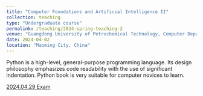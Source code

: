 ```yaml
---
title: "Computer Foundations and Artificial Intelligence II"
collection: teaching
type: "Undergraduate course"
permalink: /teaching/2024-spring-teaching-2
venue: "Guangdong University of Petrochemical Technology, Computer Department"
date: 2024-04-02
location: "Maoming City, China"
---
```


Python is a high-level, general-purpose programming language. Its design philosophy emphasizes code readability with the use of significant indentation. Python book is very suitable for computer novices to learn.

<div style='display: none'>

[2024.04.01-2024.04.08](/files/2024_1_CFAI/0328_week5_thursday_unit7.pptx) lesson contains the programs [control construction](/files/2024_1_CFAI/0328_week5_thursday_unit8.pptx). The examples for [looking](/files/2024_1_CFAI/0401_week6_monday_example.txt) and [operating](/files/2024_1_CFAI/0401_week6_monday_practise.pptx). 
[Homework](/files/2024_1_CFAI/0401_week6_monday_homework.txt)

[2024.04.08](/files/2024_1_CFAI/0408_week7_monsday_unit8.pptx) lesson describes the data type. [Python book](https://pan.baidu.com/s/1YFQc0APIC6pOXZ9qYk2ClA?pwd=dibg). 

[2024.04.11](/files/2024_1_CFAI/0411_week7_thurday_unit8_component_datatype.pptx) lesson describes the data type, including tuple, list and dictionary. [Practices](/files/2024_1_CFAI/0411_work.txt)


[2024.04.18](/files/2024_1_CFAI/0418_week8_thurday_unit8_function.pptx) lesson describes the data type, including tuple, list and dictionary. [Practices](/files/2024_1_CFAI/0418_work.txt)

[2024.04.22](/files/2024_1_CFAI/0422_week9_monday_unit9_file.pptx) lesson describes reading files, including tuple, list and dictionary. [Practices1](/files/2024_1_CFAI/0422_work.txt). [Text](/files/2024_1_CFAI/0422_the_six_wans.txt). The second lesson is [test](/files/2024_1_CFAI/0422_test.txt). [Exam](https://www.jianguoyun.com/p/Dfcy1j4Qvsv9BxiGhMEFIAA)

[2024.04.23](/files/2024_1_CFAI/0423_shalong.pdf) have a academic salon.

[2024.04.25](/files/2024_1_CFAI/0425_week9_thursday_unit_class.pptx) lesson describes the Object Oriented Programming. [Practices1](/files/2024_1_CFAI/0425_work_class.txt). [The standard](/files/2024_1_CFAI/0425_week9_thursday_unit9_package.pptx) show random, turtle and time package. Pandas [package](https://www.pypandas.cn/) for [reading](/files/2024_1_CFAI/0425_package.txt) $xlsx$ file. [Homework](/files/2024_1_CFAI/0425_homework.docx)
</div>

[2024.04.29 Exam](/files/2024_1_CFAI/2024_营销3班4班python机试.docx)
</div>

